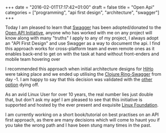 +++
date = "2016-02-01T17:17:42+01:00"
draft = false
title = "Open Api"
categories = ["programming", "api first design", "architecture", "swagger"]
+++

Today I am pleased to learn that [Swagger](http://swagger.io/) has been adopted/donated to the [Open API Initiative](https://openapis.org/), anyone who has worked with me on any project will know along with many "truths" I apply to any of my project, I always adopt an "API First Design" and use Swagger as a way to document the api. I find this approach works for cross-platform team and even remote ones as it enables back-end to get on with the task at hand without front-enders and mobile team hovering over

I recommended this approach when initial architecture designs for [HiHo](https://hiho.com) were taking place and we ended up  utilising the [Clojure Ring-Swagger](https://github.com/metosin/ring-swagger) from day -1. I am happy to say that this decision was validated with the [other option](http://blog.parse.com/announcements/moving-on/) dying off.

As an avid Linux User for over 10 years, the real number lies just double that, but don't ask my age! I am pleased to see that this initiative is supported and hosted by the ever present and exquisite [Linux Foundation](http://collabprojects.linuxfoundation.org/).

I am currently working on a short book/tutorial on best practises on an API first approach, as there are many decisions which will come to haunt you if you take the wrong path and I have been stung many times in the past.

